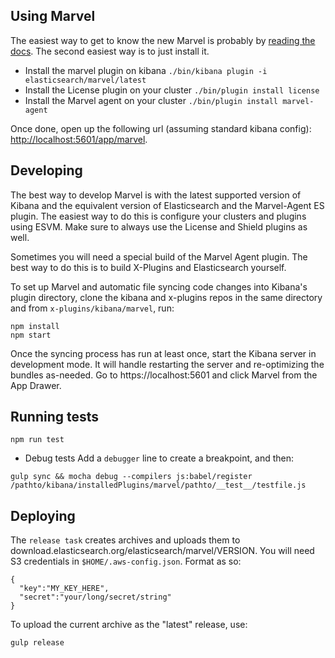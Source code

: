 ## Using Marvel

The easiest way to get to know the new Marvel is probably by [reading the
docs](https://github.com/elastic/elasticsearch-marvel/blob/master/docs/index.asciidoc).
The second easiest way is to just install it.

- Install the marvel plugin on kibana `./bin/kibana plugin -i elasticsearch/marvel/latest`
- Install the License plugin on your cluster `./bin/plugin install license`
- Install the Marvel agent on your cluster `./bin/plugin install marvel-agent`

Once done, open up the following url (assuming standard kibana config):
[http://localhost:5601/app/marvel](http://localhost:5601/app/marvel).

## Developing

The best way to develop Marvel is with the latest supported version of Kibana
and the equivalent version of Elasticsearch and the Marvel-Agent ES plugin. The
easiest way to do this is configure your clusters and plugins using ESVM. Make
sure to always use the License and Shield plugins as well.

Sometimes you will need a special build of the Marvel Agent plugin. The best
way to do this is to build X-Plugins and Elasticsearch yourself.

To set up Marvel and automatic file syncing code changes into Kibana's plugin
directory, clone the kibana and x-plugins repos in the same directory and from
`x-plugins/kibana/marvel`, run:

```
npm install
npm start
```

Once the syncing process has run at least once, start the Kibana server in
development mode. It will handle restarting the server and re-optimizing the
bundles as-needed. Go to https://localhost:5601 and click Marvel from the App
Drawer.

## Running tests

```
npm run test
```

- Debug tests
Add a `debugger` line to create a breakpoint, and then:

```
gulp sync && mocha debug --compilers js:babel/register /pathto/kibana/installedPlugins/marvel/pathto/__test__/testfile.js
```

## Deploying

The `release task` creates archives and uploads them to
download.elasticsearch.org/elasticsearch/marvel/VERSION. You will need S3
credentials in `$HOME/.aws-config.json`. Format as so:

```
{
  "key":"MY_KEY_HERE",
  "secret":"your/long/secret/string"
}
```

To upload the current archive as the "latest" release, use:

```
gulp release
```
